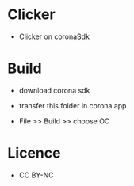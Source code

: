 # Clicker
- Clicker on coronaSdk

# Build
- download corona sdk

- transfer this folder in corona app

- File >> Build >> choose OC

# Licence
- CC BY-NC
